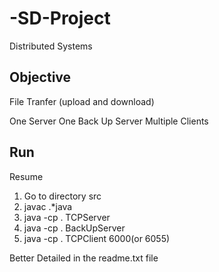 # -SD-Project

Distributed Systems
## Objective
File Tranfer (upload and download)

One Server
One Back Up Server
Multiple Clients

## Run
Resume
1. Go to directory src
2. javac .*java
3. java -cp . TCPServer
4. java -cp . BackUpServer
5. java -cp . TCPClient 6000(or 6055)

Better Detailed in the readme.txt file
